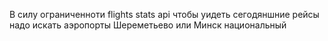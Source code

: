В силу ограниченноти flights stats api чтобы уидеть сегодяншние рейсы надо иcкать аэропорты Шереметьево или Минск национальный